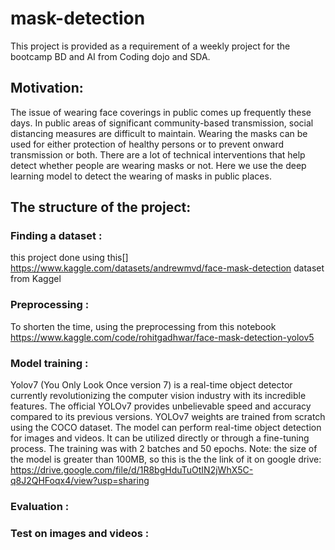 # mask-detection

This project is provided as a requirement of a weekly project for the bootcamp BD and AI from Coding dojo and SDA.

## Motivation:

The issue of wearing face coverings in public comes up frequently these days. In public areas of significant community-based transmission, social distancing measures are difficult to maintain. Wearing the masks can be used for either protection of healthy persons or to prevent onward transmission or both. There are a lot of technical interventions that help detect whether people are wearing masks or not. Here we use the deep learning model to detect the wearing of masks in public places.

## The structure of the project:


### Finding a dataset : 
 this project done using this[] https://www.kaggle.com/datasets/andrewmvd/face-mask-detection  dataset from Kaggel 

### Preprocessing : 
To shorten the time,  using the preprocessing from this notebook https://www.kaggle.com/code/rohitgadhwar/face-mask-detection-yolov5


### Model training : 
Yolov7 (You Only Look Once version 7) is a real-time object detector currently revolutionizing the computer vision industry with its incredible features. The official YOLOv7 provides unbelievable speed and accuracy compared to its previous versions. YOLOv7 weights are trained from scratch using the COCO dataset. The model can perform real-time object detection for images and videos. It can be utilized directly or through a fine-tuning process. The training was with 2 batches and 50 epochs. 
Note: the size of the model is greater than 100MB, so this is the the link of it on google drive:
https://drive.google.com/file/d/1R8bgHduTuOtIN2jWhX5C-q8J2QHFoqx4/view?usp=sharing


### Evaluation : 

### Test on images and videos : 
